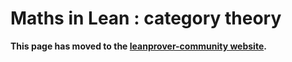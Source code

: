 # Maths in Lean : category theory

**This page has moved to the
[leanprover-community website](https://leanprover-community.github.io/theories/category_theory.html).**
